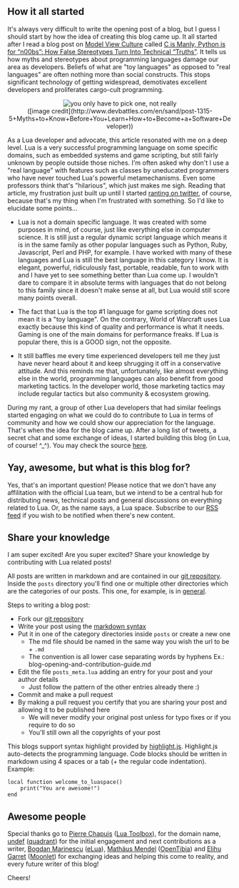 ## How it all started
It's always very difficult to write the opening post of a blog, but I guess I should start by how the idea of creating this blog came up. It all started after I read a blog post on [Model View Culture](https://modelviewculture.com) called [C is Manly, Python is for “n00bs”: How False Stereotypes Turn Into Technical “Truths”](https://modelviewculture.com/pieces/c-is-manly-python-is-for-n00bs-how-false-stereotypes-turn-into-technical-truths). It tells us how myths and stereotypes about programming languages damage our area as developers. Beliefs of what are "toy languages" as opposed to "real languages" are often nothing more than social constructs. This stops significant technology of getting widespread, demotivates excellent developers and proliferates cargo-cult programming. 

<center>
<img class="img-responsive"  alt="you only have to pick one, not really" src="http://lua.space/pub/post_img/pick_one.png"/>
</center>

<center>
([image credit](http://www.devbattles.com/en/sand/post-1315-5+Myths+to+Know+Before+You+Learn+How+to+Become+a+Software+Developer))
</center>

As a Lua developer and advocate, this article resonated with me on a deep level. Lua is a very successful programming language on some specific domains, such as embedded systems and game scripting, but still fairly unknown by people outside those niches. I'm often asked why don't I use a "real language" with features such as classes by uneducated programmers who have never touched Lua's powerful metamechanisms. Even some professors think that's "hilarious", which just makes me sigh. Reading that article, my frustration just built up until I started [ranting on twitter](https://twitter.com/etiene_d/status/673850335191003136), of course, because that's my thing when I'm frustrated with something. So I'd like to elucidate some points...

* Lua is not a domain specific language. It was created with some purposes in mind, of course, just like everything else in computer science. It is still just a regular dynamic script language which means it is in the same family as other popular languages such as Python, Ruby, Javascript, Perl and PHP, for example. I have worked with many of these languages and Lua is still the best language in this category I know. It is elegant, powerful, ridiculously fast, portable, readable, fun to work with and I have yet to see something better than Lua come up. I wouldn't dare to compare it in absolute terms with languages that do not belong to this family since it doesn't make sense at all, but Lua would still score many points overall. 

* The fact that Lua is the top #1 language for game scripting does not mean it is a "toy language". On the contrary, World of Warcraft uses Lua exactly because this kind of quality and performance is what it needs. Gaming is one of the main domains for performance freaks. If Lua is popular there, this is a GOOD sign, not the opposite.

* It still baffles me every time experienced developers tell me they just have never heard about it and keep shrugging it off in a conservative attitude. And this reminds me that, unfortunately, like almost everything else in the world, programming languages can also benefit from good marketing tactics. In the developer world, those marketing tactics may include regular tactics but also community & ecosystem growing.  

During my rant, a group of other Lua developers that had similar feelings started engaging on what we could do to contribute to Lua in terms of community and how we could show our appreciation for the language. That's when the idea for the blog came up. After a long list of tweets, a secret chat and some exchange of ideas, I started building this blog (in Lua, of course! ^_^). You may check the source [here](https://github.com/Etiene/lua.space). 

## Yay, awesome, but what is this blog for?
Yes, that's an important question! Please notice that we don't have any affilitation with the official Lua team, but we intend to be a central hub for distributing news, technical posts and general discussions on everything related to Lua. Or, as the name says, a Lua space. Subscribe to our [RSS feed](http://feeds.feedburner.com/Luaspace) if you wish to be notified when there's new content.

## Share your knowledge
I am super excited! Are you super excited? Share your knowledge by contributing with Lua related posts! 

All posts are written in markdown and are contained in our [git repository](https://github.com/Etiene/lua.space). Inside the `posts` directory you'll find one or multiple other directories which are the categories of our posts. This one, for example, is in [general](https://github.com/Etiene/lua.space/tree/master/posts/general).  

Steps to writing a blog post:

- Fork our [git repository](https://github.com/Etiene/lua.space)
- Write your post using the [markdown syntax](https://help.github.com/articles/markdown-basics/)
- Put it in one of the category directories inside `posts` or create a new one
     -  The md file should be named in the same way you wish the url to be + `.md`
     -  The convention is all lower case separating words by hyphens Ex.: blog-opening-and-contribution-guide.md
- Edit the file `posts_meta.lua` adding an entry for your post and your author details
     -  Just follow the pattern of the other entries already there :)
- Commit and make a pull request
- By making a pull request you certify that you are sharing your post and allowing it to be published here
     -  We will never modify your original post unless for typo fixes or if you require to do so 
     -  You'll still own all the copyrights of your post


This blogs support syntax highlight provided by [highlight.js](http://highlightjs.org). Highlight.js auto-detects the programming language. Code blocks should be written in markdown using 4 spaces or a tab (+ the regular code indentation). Example:

	local function welcome_to_luaspace()
		print("You are awesome!")
	end

## Awesome people
Special thanks go to [Pierre Chapuis](https://twitter.com/pchapuis) ([Lua Toolbox](https://lua-toolbox.com/)), for the domain name, [undef](https://twitter.com/undefdev) ([quadrant](http://quadrantgame.com/)) for the initial engagement and next contributions as a writer, [Bogdan Marinescu](https://twitter.com/bogdanm78) ([eLua](http://eluaproject.net)), [Mathäus Mendel](https://twitter.com/mathausmendel) ([OpenTibia](https://github.com/opentibia/ )) and [Elihu Garret](https://twitter.com/Mr_Auk) ([Moonlet](https://github.com/elihugarret/Moonlet)) for exchanging ideas and helping this come to reality, and every future writer of this blog!

Cheers!
